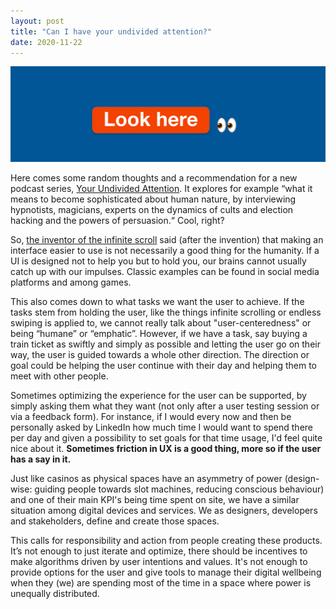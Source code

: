 ```yaml
---
layout: post
title: "Can I have your undivided attention?"
date: 2020-11-22
---
```

![A header image saying "Look here followed by an eyes emoji. The visual style is mimicking Facebook and is designed to grab your attention."](images/header-grab-attention.png)

Here comes some random thoughts and a recommendation for a new podcast series, [Your Undivided Attention](https://www.humanetech.com/podcast). It explores for example “what it means to become sophisticated about human nature, by interviewing hypnotists, magicians, experts on the dynamics of cults and election hacking and the powers of persuasion.“ Cool, right?

So, [the inventor of the infinite scroll](https://en.wikipedia.org/wiki/Aza_Raskin) said (after the invention) that making an interface easier to use is not necessarily a good thing for the humanity. If a UI is designed not to help you but to hold you, our brains cannot usually catch up with our impulses. Classic examples can be found in social media platforms and among games.

This also comes down to what tasks we want the user to achieve. If the tasks stem from holding the user, like the things infinite scrolling or endless swiping is applied to, we cannot really talk about "user-centeredness" or being “humane” or “emphatic”. However, if we have a task, say buying a train ticket as swiftly and simply as possible and letting the user go on their way, the user is guided towards a whole other direction. The direction or goal could be helping the user continue with their day and helping them to meet with other people.

Sometimes optimizing the experience for the user can be supported, by simply asking them what they want (not only after a user testing session or via a feedback form). For instance, if I would every now and then be personally asked by LinkedIn how much time I would want to spend there per day and given a possibility to set goals for that time usage, I'd feel quite nice about it. **Sometimes friction in UX is a good thing, more so if the user has a say in it.**

Just like casinos as physical spaces have an asymmetry of power (design-wise: guiding people towards slot machines, reducing conscious behaviour) and one of their main KPI's being time spent on site, we have a similar situation among digital devices and services. We as designers, developers and stakeholders, define and create those spaces.

This calls for responsibility and action from people creating these products. It’s not enough to just iterate and optimize, there should be incentives to make algorithms driven by user intentions and values. It's not enough to provide options for the user and give tools to manage their digital wellbeing when they (we) are spending most of the time in a space where power is unequally distributed.
